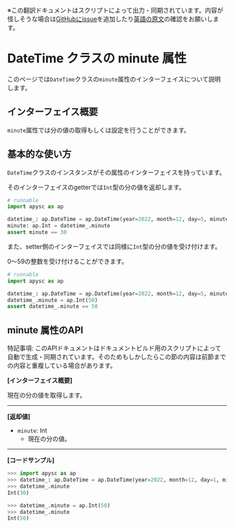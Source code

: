 <span class="inconspicuous-txt">※この翻訳ドキュメントはスクリプトによって出力・同期されています。内容が怪しそうな場合は<a href="https://github.com/simon-ritchie/apysc/issues" target="_blank">GitHubにissue</a>を追加したり[英語の原文](https://simon-ritchie.github.io/apysc/en/datetime_minute.html)の確認をお願いします。</span>

# DateTime クラスの minute 属性

このページでは`DateTime`クラスの`minute`属性のインターフェイスについて説明します。

## インターフェイス概要

`minute`属性では分の値の取得もしくは設定を行うことができます。

## 基本的な使い方

`DateTime`クラスのインスタンスがその属性のインターフェイスを持っています。

そのインターフェイスのgetterでは`Int`型の分の値を返却します。

```py
# runnable
import apysc as ap

datetime_: ap.DateTime = ap.DateTime(year=2022, month=12, day=5, minute=30)
minute: ap.Int = datetime_.minute
assert minute == 30
```

また、setter側のインターフェイスでは同様に`Int`型の分の値を受け付けます。

0～59の整数を受け付けることができます。

```py
# runnable
import apysc as ap

datetime_: ap.DateTime = ap.DateTime(year=2022, month=12, day=5, minute=30)
datetime_.minute = ap.Int(50)
assert datetime_.minute == 50
```

## minute 属性のAPI

<span class="inconspicuous-txt">特記事項: このAPIドキュメントはドキュメントビルド用のスクリプトによって自動で生成・同期されています。そのためもしかしたらこの節の内容は前節までの内容と重複している場合があります。</span>

**[インターフェイス概要]**

現在の分の値を取得します。<hr>

**[返却値]**

- `minute`: Int
  - 現在の分の値。

<hr>

**[コードサンプル]**

```py
>>> import apysc as ap
>>> datetime_: ap.DateTime = ap.DateTime(year=2022, month=12, day=1, minute=30)
>>> datetime_.minute
Int(30)

>>> datetime_.minute = ap.Int(50)
>>> datetime_.minute
Int(50)
```